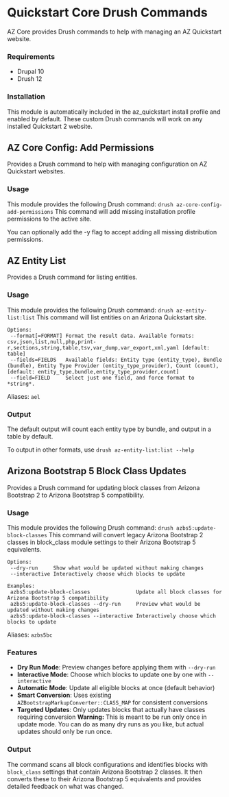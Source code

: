 # Quickstart Core Drush Commands
AZ Core provides Drush commands to help with managing an AZ Quickstart website.

### Requirements

- Drupal 10
- Drush 12

### Installation

This module is automatically included in the az_quickstart install profile and enabled by default.
These custom Drush commands will work on any installed Quickstart 2 website.

## AZ Core Config: Add Permissions

Provides a Drush command to help with managing configuration on AZ Quickstart websites.

### Usage
This module provides the following Drush command:
`drush az-core-config-add-permissions`
This command will add missing installation profile permissions to the active site.

You can optionally add the -y flag to accept adding all missing distribution permissions.

## AZ Entity List

Provides a Drush command for listing entities.

### Usage

This module provides the following Drush command:
`drush az-entity-list:list`
This command will list entities on an Arizona Quickstart site.

```
Options:
 --format[=FORMAT] Format the result data. Available formats: csv,json,list,null,php,print-r,sections,string,table,tsv,var_dump,var_export,xml,yaml [default: table]
 --fields=FIELDS   Available fields: Entity type (entity_type), Bundle (bundle), Entity Type Provider (entity_type_provider), Count (count), [default: entity_type,bundle,entity_type_provider,count]
 --field=FIELD     Select just one field, and force format to *string*.
```

Aliases: `ael`

### Output

The default output will count each entity type by bundle, and output in a table by default.

To output in other formats, use `drush az-entity-list:list --help`

## Arizona Bootstrap 5 Block Class Updates

Provides a Drush command for updating block classes from Arizona Bootstrap 2 to Arizona Bootstrap 5 compatibility.

### Usage

This module provides the following Drush command:
`drush azbs5:update-block-classes`
This command will convert legacy Arizona Bootstrap 2 classes in block_class module settings to their Arizona Bootstrap 5 equivalents.

```
Options:
 --dry-run     Show what would be updated without making changes
 --interactive Interactively choose which blocks to update

Examples:
 azbs5:update-block-classes               Update all block classes for Arizona Bootstrap 5 compatibility
 azbs5:update-block-classes --dry-run     Preview what would be updated without making changes
 azbs5:update-block-classes --interactive Interactively choose which blocks to update
```

Aliases: `azbs5bc`

### Features

- **Dry Run Mode**: Preview changes before applying them with `--dry-run`
- **Interactive Mode**: Choose which blocks to update one by one with `--interactive`
- **Automatic Mode**: Update all eligible blocks at once (default behavior)
- **Smart Conversion**: Uses existing `AZBootstrapMarkupConverter::CLASS_MAP` for consistent conversions
- **Targeted Updates**: Only updates blocks that actually have classes requiring conversion **Warning:** This is meant to be run only once in update mode. You can do as many dry runs as you like, but actual updates should only be run once.

### Output

The command scans all block configurations and identifies blocks with `block_class` settings that contain Arizona Bootstrap 2 classes. It then converts these to their Arizona Bootstrap 5 equivalents and provides detailed feedback on what was changed.

